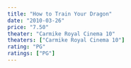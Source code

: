 ```yaml
---
title: "How to Train Your Dragon"
date: "2010-03-26"
price: "7.50"
theater: "Carmike Royal Cinema 10"
theaters: ["Carmike Royal Cinema 10"]
rating: "PG"
ratings: ["PG"]
---
```


